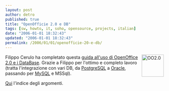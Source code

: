 ```yaml
---
layout: post
author: detro
published: true
title: "OpenOfficie 2.0 e DB"
tags: [sw, howto, it, soho, opensource, projects, italian]
date: "2006-01-01 18:32:43"
updated: "2006-01-01 18:32:43"
permalink: /2006/01/01/openofficie-20-e-db/
---
```


<img align="right" width="70" src="http://it.openoffice.org/branding/images/logonew.gif" alt="OO2.0" />
Filippo Cerulo ha completato questa <a href="http://www.softcombn.com/04_docfree_05.htm">guida all'uso di OpenOffice 2.0 e i DataBase</a>.
Grazie a Filippo per l'ottimo e completo lavoro (tratta l'integrazione con vari DB, da <a href="http://www.postgresql.org">PostgreSQL</a> a <a href="http://www.oracle.com">Oracle</a>, passando per <a href="http://www.mysql.com/">MySQL</a> e MSSql).

<a href="http://www.softcombn.com/04_docfree_05_a.htm">Qui</a> l'indice degli argomenti.
